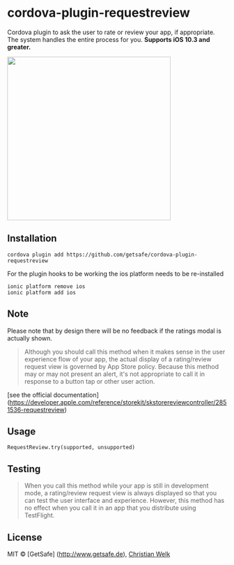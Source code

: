 # cordova-plugin-requestreview

Cordova plugin to ask the user to rate or review your app, if appropriate.
The system handles the entire process for you.
**Supports iOS 10.3 and greater.**

<img src="https://github.com/getsafe/cordova-plugin-requestreview/raw/master/preview.png" width="375">

## Installation

```
cordova plugin add https://github.com/getsafe/cordova-plugin-requestreview

```
For the plugin hooks to be working the ios platform needs to be re-installed
```
ionic platform remove ios
ionic platform add ios
```

## Note

Please note that by design there will be no feedback if the ratings modal is actually shown.

> Although you should call this method when it makes sense in the user experience flow of your app, the actual display of a rating/review request view is governed by App Store policy. Because this method may or may not present an alert, it's not appropriate to call it in response to a button tap or other user action.

[see the official documentation] (https://developer.apple.com/reference/storekit/skstorereviewcontroller/2851536-requestreview)

## Usage

```
RequestReview.try(supported, unsupported)
```

## Testing

> When you call this method while your app is still in development mode, a rating/review request view is always displayed so that you can test the user interface and experience. However, this method has no effect when you call it in an app that you distribute using TestFlight.

## License

MIT © [GetSafe] (http://www.getsafe.de), [Christian Welk](mailto:christianwelk83@gmail.com)
